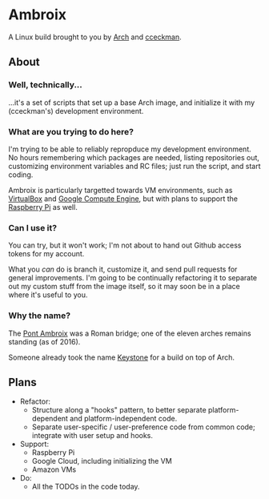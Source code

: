 # Ambroix
A Linux build brought to you by [Arch](http://archlinux.org) and [cceckman](http://cceckman.com).

## About

### Well, technically...
...it's a set of scripts that set up a base Arch image, and initialize it with
my (cceckman's) development environment.

### What are you trying to do here?
I'm trying to be able to reliably repropduce my development environment.
No hours remembering which packages are needed, listing repositories out,
customizing environment variables and RC files; just run the script, and start
coding.

Ambroix is particularly targetted towards VM environments, such as
[VirtualBox](https://virtualbox.org) and 
[Google Compute Engine](https://cloud.google.com), but with plans to support
the [Raspberry Pi](https://raspberrypi.org) as well.

### Can I use it?
You can try, but it won't work; I'm not about to hand out Github access tokens
for my account.

What you *can* do is branch it, customize it, and send pull requests for general
improvements. I'm going to be continually refactoring it to separate out
my custom stuff from the image itself, so it may soon be in a place where it's
useful to you.

### Why the name?
The [Pont Ambroix](https://en.wikipedia.org/wiki/Pont_Ambroix) was a Roman bridge;
one of the eleven arches remains standing (as of 2016).

Someone already took the name [Keystone](https://github.com/concordusapps/keystone)
for a build on top of Arch.


## Plans

- Refactor:
  - Structure along a "hooks" pattern, to better separate platform-dependent and
    platform-independent code.
  - Separate user-specific / user-preference code from common code; integrate
    with user setup and hooks. 
- Support:
  - Raspberry Pi
  - Google Cloud, including initializing the VM
  - Amazon VMs
- Do:
  - All the TODOs in the code today.
